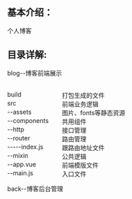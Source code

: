 <h2>基本介绍：</h2>
<p>个人博客</p>

<h2>目录详解:</h2>
<p>blog--博客前端展示</p><br>
<div style="display: flex"><div style="flex: 1">build</div><div style="flex: 3">打包生成的文件</div></div>
<div style="display: flex"><div style="flex: 1">src</div><div style="flex: 3">前端业务逻辑</div></div>
<div style="display: flex"><div style="flex: 1">--assets</div><div style="flex: 3"> 图片、fonts等静态资源</div></div>
<div style="display: flex"><div style="flex: 1">--components</div><div style="flex: 3">共用组件</div></div>
<div style="display: flex"><div style="flex: 1">--http</div><div style="flex: 3">接口管理</div></div>
<div style="display: flex"><div style="flex: 1">--router</div><div style="flex: 3">路由管理</div></div>
<div style="display: flex"><div style="flex: 1">-----index.js</div><div style="flex: 3">跟路由地址文件</div></div>
<div style="display: flex"><div style="flex: 1">--mixin</div><div style="flex: 3">公共逻辑</div></div>
<div style="display: flex"><div style="flex: 1">--app.vue</div><div style="flex: 3">前端模版文件</div></div>
<div style="display: flex"><div style="flex: 1">--main.js</div><div style="flex: 3">入口文件</div></div>
<p>back--博客后台管理</p>
